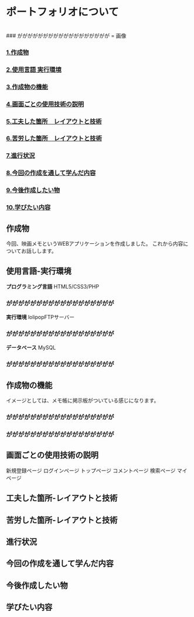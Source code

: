 # ポートフォリオについて
<br>
### がががががががががががががががががが = 画像

### [1.作成物](#作成物)
### [2.使用言語 実行環境](#使用言語-実行環境)
### [3.作成物の機能](#作成物の機能)
### [4.画面ごとの使用技術の説明](#画面ごとの使用技術の説明)
### [5.工夫した箇所　レイアウトと技術](#工夫した箇所-レイアウトと技術)
### [6.苦労した箇所　レイアウトと技術](#苦労した箇所-レイアウトと技術)
### [7.進行状況](#進行状況)
### [8.今回の作成を通して学んだ内容](#今回の作成を通して学んだ内容)
### [9.今後作成したい物](#今後作成したい物)
### [10.学びたい内容](#学びたい内容)




## 作成物
今回、映画メモというWEBアプリケーションを作成しました。
これから内容についてお話しします。

## 使用言語-実行環境
**プログラミング言語**
HTML5/CSS3/PHP
### がががががががががががががががががが

**実行環境**
lolipopFTPサーバー
### がががががががががががががががががが

**データベース**
MySQL
### がががががががががががががががががが


## 作成物の機能
イメージとしては、メモ帳に掲示板がついている感じになります。<br>
### がががががががががががががががががが
### がががががががががががががががががが


## 画面ごとの使用技術の説明

新規登録ページ
ログインページ
トップページ
コメントページ
検索ページ
マイページ



## 工夫した箇所-レイアウトと技術



## 苦労した箇所-レイアウトと技術



## 進行状況



## 今回の作成を通して学んだ内容



## 今後作成したい物



## 学びたい内容

